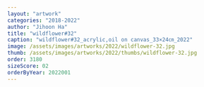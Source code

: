 ```yaml
---
layout: "artwork"
categories: "2018-2022"
author: "Jihoon Ha"
title: "wildflower#32"
caption: "wildflower#32_acrylic,oil on canvas_33×24㎝_2022"
image: /assets/images/artworks/2022/wildflower-32.jpg
thumb: /assets/images/artworks/2022/thumbs/wildflower-32.jpg
order: 3180
sizeScore: 02
orderByYear: 2022001
---
```

